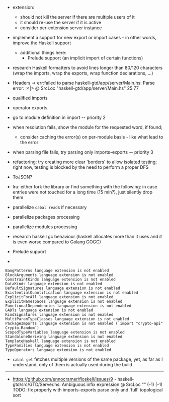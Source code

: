 - extension:
  - should not kill the server if there are multiple users of it
  - it should re-use the server if it is active
  - consider per-extension server instance
  
- implement a support for new export or import cases - in other words, improve the Haskell support
  - additional things here:
    - Prelude support (an implicit import of certain functions)

- research Haskell formatters to avoid lines longer than 80/120 characters (wrap the imports, wrap the exports, wrap function declarations, ...)

- Headers -> err:failed to parse haskell-gtd/app/server/Main.hs: Parse error: :<|> @ SrcLoc "haskell-gtd/app/server/Main.hs" 25 77
- qualified imports
- operator exports
- go to module definition in import -- priority 2
- when resolution fails, show the module for the requested word, if found;
  - consider caching the error(s) on per-module basis - like what lead to the error
- when parsing file fails, try parsing only imports-exports  -- priority 3
- refactoring: try creating more clear 'borders' to allow isolated testing; right now, testing is blocked by the need to perform a proper DFS
- ToJSON?

- lru: either fork the library or find something with the following: in case entries were not touched for a long time (15 min?), just silently drop them
- parallelize `cabal read`s if necessary
- parallelize packages processing
- parallelize modules processing
- research haskell gc behaviour (haskell allocates more than it uses and it is even worse compared to Golang GOGC)
- Prelude support
-
```
BangPatterns language extension is not enabled
BlockArguments language extension is not enabled
ConstraintKinds language extension is not enabled
DataKinds language extension is not enabled
DefaultSignatures language extension is not enabled
ExistentialQuantification language extension is not enabled
ExplicitForAll language extension is not enabled
ExplicitNamespaces language extension is not enabled
FunctionalDependencies language extension is not enabled
GADTs language extension is not enabled
KindSignatures language extension is not enabled
MultiParamTypeClasses language extension is not enabled
PackageImports language extension is not enabled (`import "crypto-api" Crypto.Random`)
ScopedTypeVariables language extension is not enabled
StandaloneDeriving language extension is not enabled
TemplateHaskell language extension is not enabled
TypeFamilies language extension is not enabled
TypeOperators language extension is not enabled
```
- `cabal get` fetches multiple versions of the same package, yet, as far as I understand, only of them is actually used during the build

---

- https://github.com/ennocramer/floskell/issues/9 - haskell-gtd/src/GTD/Server.hs: Ambiguous infix expression @ SrcLoc "" (-1) (-1)
TODO: fix properly with imports-exports parse only and 'full' topological sort